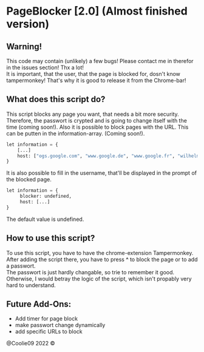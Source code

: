# PageBlocker [2.0] (Almost finished version)

## Warning! 
This code may contain (unlikely) a few bugs! Please contact me in therefor in the issues section! Thx a lot! <br>
It is important, that the user, that the page is blocked for, dosn't know tampermonkey! That's why it is good to release it from the Chrome-bar! <br>

## What does this script do?
This script blocks any page you want, that needs a bit more security. Therefore, the passwort is crypted and is going to change itself with the time (coming soon!). Also it is possible to block pages with the URL. This can be putten in the information-array. (Coming soon!).
``` python
let information = { 
    [...]
    host: ["ogs.google.com", "www.google.de", "www.google.fr", "wilhelm-gym.de"]
}
```
It is also possible to fill in the username, that'll be displayed in the prompt of the blocked page. 

``` python
let information = { 
     blocker: undefined,
     host: [...]
}
```
The default value is undefined.

## How to use this script?
To use this script, you have to have the chrome-extension Tampermonkey. After adding the script there, you have to press <b>^</b> to block the page or to add a passwort. <br>
The passwort is just hardly changable, so trie to remember it good. Otherwise, I would betray the logic of the script, which isn't propably very hard to understand. <br>
    
## Future Add-Ons:
- Add timer for page block <br>
- make passwort change dynamically 
- add specific URLs to block

@Coolie09 2022 ©
